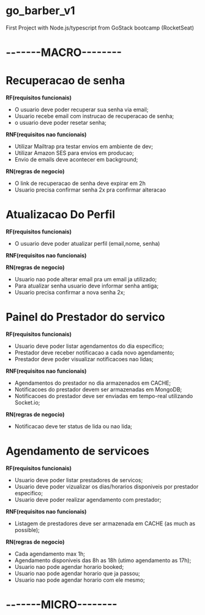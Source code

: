 # go_barber_v1
First Project with Node.js/typescript from GoStack bootcamp (RocketSeat)

# -------MACRO--------

# Recuperacao de senha
**RF(requisitos funcionais)**
- O usuario deve poder recuperar sua senha via email;
- Usuario recebe email com instrucao de recuperacao de senha;
- o usuario deve poder resetar senha;

**RNF(requisitos nao funcionais)**
- Utilizar Mailtrap pra testar envios em ambiente de dev;
- Utilizar Amazon SES para envios em producao;
- Envio de emails deve acontecer em background;

**RN(regras de negocio)**

- O link de recuperacao de senha deve expirar em 2h
- Usuario precisa confirmar senha 2x pra confirmar alteracao


# Atualizacao Do Perfil
**RF(requisitos funcionais)**
- O usuario deve poder atualizar perfil (email,nome, senha)

**RNF(requisitos nao funcionais)**

**RN(regras de negocio)**
- Usuario nao pode alterar email pra um email ja utilizado;
- Para atualizar senha usuario deve informar senha antiga;
- Usuario precisa confirmar a nova senha 2x;


# Painel do Prestador do servico
**RF(requisitos funcionais)**
- Usuario deve poder listar agendamentos do dia especifico;
- Prestador deve receber notificacao a cada novo agendamento;
- Prestador deve poder visualizar notificacoes nao lidas;

**RNF(requisitos nao funcionais)**
- Agendamentos do prestador no dia armazenados em CACHE;
- Notificacoes do prestador devem ser armazenadas em MongoDB;
- Notificacoes do prestador deve ser enviadas em tempo-real utilizando Socket.io;

**RN(regras de negocio)**
- Notificacao deve ter status de lida ou nao lida;


# Agendamento de servicoes
**RF(requisitos funcionais)**
- Usuario deve poder listar prestadores de servicos;
- Usuario deve poder vizualizar os dias/horarios disponiveis por prestador especifico;
- Usuario deve poder realizar agendamento com prestador;

**RNF(requisitos nao funcionais)**
- Listagem de prestadores deve ser armazenada em CACHE (as much as possible);

**RN(regras de negocio)**
- Cada agendamento max 1h;
- Agendamento disponiveis das 8h as 18h (utimo agendamento as 17h);
- Usuario nao pode agendar horario booked;
- Usuario nao pode agendar horario que ja passou;
- Usuario nao pode agendar horario com ele mesmo;



# -------MICRO--------



